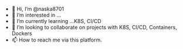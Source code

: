 - 👋 Hi, I’m @naska8701
- 👀 I’m interested in ...
- 🌱 I’m currently learning ...K8S, CI/CD
- 💞️ I’m looking to collaborate on  projects with K8S, CI/CD, Containers, Dockers
- 📫 How to reach me via this platform.

<!---
naska8701/naska8701 is a ✨ special ✨ repository because its `README.md` (this file) appears on your GitHub profile.
You can click the Preview link to take a look at your changes.
--->
